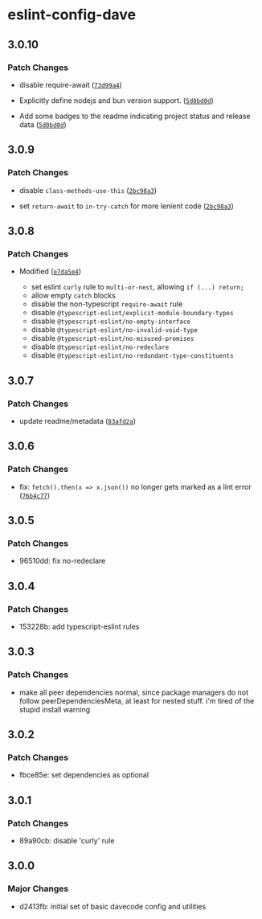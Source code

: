 # eslint-config-dave

## 3.0.10

### Patch Changes

- disable require-await ([`73d99a4`](https://github.com/paperdave/various/commit/73d99a4a8a7b4163530695e331df681622d61b00))

* Explicitly define nodejs and bun version support. ([`5d0bd0d`](https://github.com/paperdave/various/commit/5d0bd0de6a8429802a66e393134a798b6ea2ff4f))

- Add some badges to the readme indicating project status and release data ([`5d0bd0d`](https://github.com/paperdave/various/commit/5d0bd0de6a8429802a66e393134a798b6ea2ff4f))

## 3.0.9

### Patch Changes

- disable `class-methods-use-this` ([`2bc98a3`](https://github.com/paperdave/various/commit/2bc98a33e12367cf4968adda0a76f5f05667fe07))

* set `return-await` to `in-try-catch` for more lenient code ([`2bc98a3`](https://github.com/paperdave/various/commit/2bc98a33e12367cf4968adda0a76f5f05667fe07))

## 3.0.8

### Patch Changes

- Modified ([`e7da5e4`](https://github.com/paperdave/various/commit/e7da5e40e24cfd80eb6c63a2dd16d0213212e905))

  - set eslint `curly` rule to `multi-or-nest`, allowing `if (...) return;`
  - allow empty `catch` blocks
  - disable the non-typescript `require-await` rule
  - disable `@typescript-eslint/explicit-module-boundary-types`
  - disable `@typescript-eslint/no-empty-interface`
  - disable `@typescript-eslint/no-invalid-void-type`
  - disable `@typescript-eslint/no-misused-promises`
  - disable `@typescript-eslint/no-redeclare`
  - disable `@typescript-eslint/no-redundant-type-constituents`

## 3.0.7

### Patch Changes

- update readme/metadata ([`83afd2a`](https://github.com/paperdave/various/commit/83afd2a419e32fe3f9c7e55f756fb063eb9257ca))

## 3.0.6

### Patch Changes

- fix: `fetch().then(x => x.json())` no longer gets marked as a lint error
  ([`76b4c77`](https://github.com/paperdave/various/commit/76b4c77ba813fff24d04074a366f628df28fe5e7))

## 3.0.5

### Patch Changes

- 96510dd: fix no-redeclare

## 3.0.4

### Patch Changes

- 153228b: add typescript-eslint rules

## 3.0.3

### Patch Changes

- make all peer dependencies normal, since package managers do not follow peerDependenciesMeta, at
  least for nested stuff. i'm tired of the stupid install warning

## 3.0.2

### Patch Changes

- fbce85e: set dependencies as optional

## 3.0.1

### Patch Changes

- 89a90cb: disable 'curly' rule

## 3.0.0

### Major Changes

- d2413fb: initial set of basic davecode config and utilities
